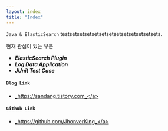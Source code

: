 ```yaml
---
layout: index
title: "Index"
---
```


`Java & ElasticSearch` testsetsetsetsetsetsetsetsetsetsetsetsets.

현재 관심이 있는 부분
* _**ElasticSearch Plugin**_
* _**Log Data Application**_
* _**JUnit Test Case**_  

#### `Blog Link`  
* <a href="https://sandang.tistory.com">_https://sandang.tistory.com_</a>   

#### `Github Link`  
* <a href="https://github.com/JhonverKing">_https://github.com/JhonverKing_</a>
